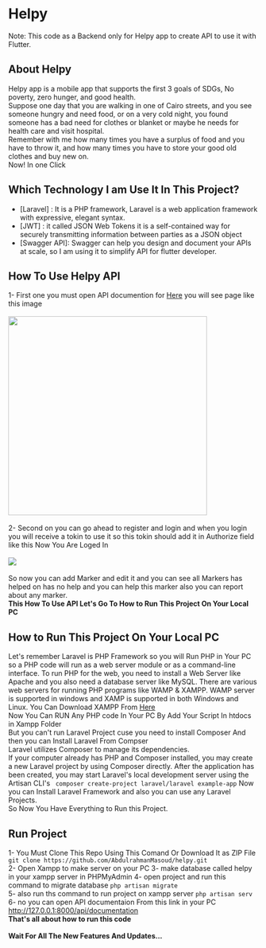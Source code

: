 # Helpy
Note: This code as a Backend only for Helpy app to create API to use it with Flutter.
## About Helpy
Helpy app is a mobile app that supports the first 3 goals of SDGs, No poverty, zero hunger, and good health.<br>
Suppose one day that you are walking in one of Cairo streets, and you see someone hungry and need food, or on a very cold night, you found someone has a bad need for clothes or blanket or maybe he needs for health care and visit hospital.<br>
Remember with me how many times you have a surplus of food and you have to throw it, and how many times you have to store your good old clothes and buy new on.<br>
Now! In one Click

## Which Technology I am Use It In This Project?
* [Laravel]    : It is a PHP framework, Laravel is a web application framework with expressive, elegant syntax.
* [JWT]        : it called JSON Web Tokens  it is a self-contained way for securely transmitting information between parties as a JSON object
* [Swagger API]: Swagger can help you design and document your APIs at scale, so I am using it to simplify API for flutter developer.

## How To Use Helpy API
1- First one you must open API documention for <a href="http://dsc-helpy.herokuapp.com/api/documentation">Here</a>
you will see page like this image
<br><br><img src="https://i.imgur.com/ynlYG7j.png" width="400px"><br><br>
2- Second on you can go ahead to register and login and when you login you will receive a tokin to use it 
so this tokin should add it in Authorize field like this Now You Are Loged In<br><br>
<img src="https://i.imgur.com/JBywgJB.png"><br><br>
So now you can add Marker and edit  it and you can see all Markers has helped on has no help and you can help this marker also you can report about any marker.
<br>
<b>This How To Use API Let's Go To How to Run This Project On Your Local PC</b>
<br>
## How to Run This Project On Your Local PC <br>
Let's remember Laravel is PHP Framework so you will Run PHP in Your PC
so a PHP code will run as a web server module or as a command-line interface. To run PHP for the web, you need to install a Web Server like Apache and you also need a database server like MySQL. There are various web servers for running PHP programs like WAMP & XAMPP. WAMP server is supported in windows and XAMP is supported in both Windows and Linux. 
You Can Download XAMPP From <a href="https://www.apachefriends.org/download.html">Here</a><br>
Now You Can RUN Any PHP code In Your PC By Add Your Script In htdocs in Xampp Folder
<br> But you can't run Laravel Project cuse you need to install Composer And then you can Install Laravel From Compser <br>
Laravel utilizes Composer to manage its dependencies.
<br>
If your computer already has PHP and Composer installed, you may create a new Laravel project by using Composer directly. After the application has been created, you may start Laravel's local development server using the Artisan CLI's
```  composer create-project laravel/laravel example-app ```
Now you can Install Laravel Framework and also you can use any Laravel Projects. <br>
So Now You Have Everything to Run this Project.

## Run Project
1- You Must Clone This Repo Using This Comand Or Download It as ZIP File
``` git clone https://github.com/AbdulrahmanMasoud/helpy.git ```
<br>
2- Open Xampp to make server on your PC
3- make database called helpy in your xampp server in PHPMyAdmin
4- open project and run this command to migrate database
``` php artisan migrate ``` <br>
5- also run ths command to run project on xampp server
``` php artisan serv ``` <br>
6- no you can open API documentaion From this link in your PC
http://127.0.0.1:8000/api/documentation
<br>
<b>That's all about how to run this code</b>
<br> <br>
<b align="center">Wait For All The New Features And Updates...</b>
